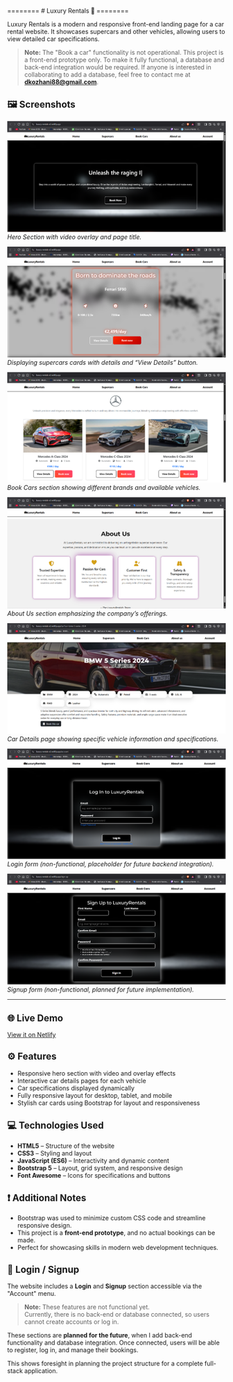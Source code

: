 ======== # Luxury Rentals 🚗 ========

Luxury Rentals is a modern and responsive front-end landing page
for a car rental website. It showcases supercars and other vehicles,
allowing users to view detailed car specifications.

> **Note:** The "Book a car" functionality is not operational.
> This project is a front-end prototype only. To make it fully functional,
> a database and back-end integration would be required. 
> If anyone is interested in collaborating to add a database, 
> feel free to contact me at **dkozhani88@gmail.com**.

## 🖼️ Screenshots

![Hero Section](Screenshots/hero.png)  
*Hero Section with video overlay and page title.*

![Supercars Section](Screenshots/supercar.png)  
*Displaying supercars cards with details and “View Details” button.*

![Cars Section](Screenshots/cars.png)  
*Book Cars section showing different brands and available vehicles.*

![About Us Section](Screenshots/about-us.png)  
*About Us section emphasizing the company’s offerings.*

![View Details](Screenshots/view-details.png)  
*Car Details page showing specific vehicle information and specifications.*

![Login](Screenshots/login.png)  
*Login form (non-functional, placeholder for future backend integration).*

![SignUp](Screenshots/signup.png)  
*Signup form (non-functional, planned for future implementation).*

---


## 🌐 Live Demo

[View it on Netlify](https://luxury-rentals-v2.netlify.app/)

## ⚙️ Features

- Responsive hero section with video and overlay effects
- Interactive car details pages for each vehicle
- Car specifications displayed dynamically
- Fully responsive layout for desktop, tablet, and mobile
- Stylish car cards using Bootstrap for layout and responsiveness

## 💻 Technologies Used

- **HTML5** – Structure of the website
- **CSS3** – Styling and layout
- **JavaScript (ES6)** – Interactivity and dynamic content
- **Bootstrap 5** – Layout, grid system, and responsive design
- **Font Awesome** – Icons for specifications and buttons

## ❗ Additional Notes

- Bootstrap was used to minimize custom CSS code and streamline responsive design.
- This project is a **front-end prototype**, and no actual bookings can be made.
- Perfect for showcasing skills in modern web development techniques.

## 🔐 Login / Signup

The website includes a **Login** and **Signup** section accessible via the "Account" menu.  

> **Note:** These features are not functional yet.  
> Currently, there is no back-end or database connected, so users cannot create accounts or log in.  

These sections are **planned for the future**, when I add back-end functionality 
and database integration. Once connected, users will be able to register, log in, 
and manage their bookings.  

This shows foresight in planning the project structure for a complete full-stack application.